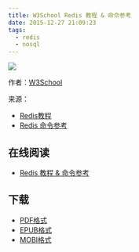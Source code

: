 ```yaml
---
title: W3School Redis 教程 & 命令参考
date: 2015-12-27 21:09:23
tags:
  - redis
  - nosql
---
```


![](https://ek8whxe.cloudimg.io/s/width/226/https://www.gitbook.com/cover/book/wizardforcel/w3school-redis.jpg?build=1450097489485&v=12.0.2)

作者：[W3School](http://www.w3cschool.cc)

来源：

* [Redis教程](http://www.w3cschool.cc/redis/redis-tutorial.html)
* [Redis 命令参考](http://redisdoc.com/)

<!--more-->

## 在线阅读 ##

* [Redis 教程 & 命令参考](https://www.gitbook.com/book/wizardforcel/w3school-redis/details)

## 下载 ##

* [PDF格式](https://www.gitbook.com/download/pdf/book/wizardforcel/w3school-redis)
* [EPUB格式](https://www.gitbook.com/download/epub/book/wizardforcel/w3school-redis)
* [MOBI格式](https://www.gitbook.com/download/mobi/book/wizardforcel/w3school-redis)
